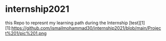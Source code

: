 # internship2021
this Repo to represnt my learning path during the Internship 
[test][1]
[1]:https://github.com/ismailmohammad30/internship2021/blob/main/Project%201/pic%201.png

